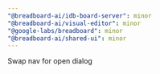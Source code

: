 ```yaml
---
"@breadboard-ai/idb-board-server": minor
"@breadboard-ai/visual-editor": minor
"@google-labs/breadboard": minor
"@breadboard-ai/shared-ui": minor
---
```


Swap nav for open dialog
